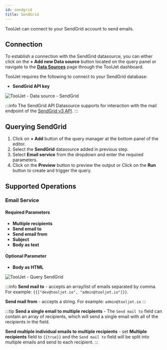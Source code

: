 ```yaml
---
id: sendgrid
title: SendGrid
---
```


ToolJet can connect to your SendGrid account to send emails.

<div style={{paddingTop:'24px'}}>

## Connection

To establish a connection with the SendGrid datasource, you can either click on the **+ Add new Data source** button located on the query panel or navigate to the **[Data Sources](./overview)** page through the ToolJet dashboard.

ToolJet requires the following to connect to your SendGrid database:
- **SendGrid API key**

<img class="screenshot-full" src="/img/datasource-reference/sendgrid/sendgrid-datasource-v2.png" alt="ToolJet - Data source - SendGrid" />

:::info
The SendGrid API Datasource supports for interaction with the mail endpoint of the [SendGrid v3 API](https://docs.sendgrid.com/api-reference/how-to-use-the-sendgrid-v3-api/authentication).
:::

</div>

<div style={{paddingTop:'24px'}}>

## Querying SendGrid

1. Click on **+ Add** button of the query manager at the bottom panel of the editor.
2. Select the **SendGrid** datasource added in previous step.
3. Select **Email service** from the dropdown and enter the required parameters.
4. Click on the **Preview** button to preview the output or Click on the **Run** button to create and trigger the query.

</div>

<div style={{paddingTop:'24px'}}>

## Supported Operations

### Email Service

#### Required Parameters 
- **Multiple recipients**
- **Send email to**
- **Send email from** 
- **Subject**
- **Body as text**


#### Optional Parameter
- **Body as HTML**

<img class="screenshot-full" src="/img/datasource-reference/sendgrid/sendgrid-query-v2.png" alt="ToolJet - Query SendGrid"/>

:::info
**Send mail to** - accepts an array/list of emails separated by comma.
For example:
`{{["dev@tooljet.io", "admin@tooljet.io"]}}`.

**Send mail from** - accepts a string.
For example: `admin@tooljet.io`
:::

:::tip
**Send a single email to multiple recipients** - The `Send mail to` field can contain an array of recipients, which will send a single email with all of the recipients in the field. 

**Send multiple individual emails to multiple recipients** - set <b>Multiple recipients</b> field to `{{true}}` and the `Send mail to` field will be split into multiple emails and send to each recipient.
:::

</div>
